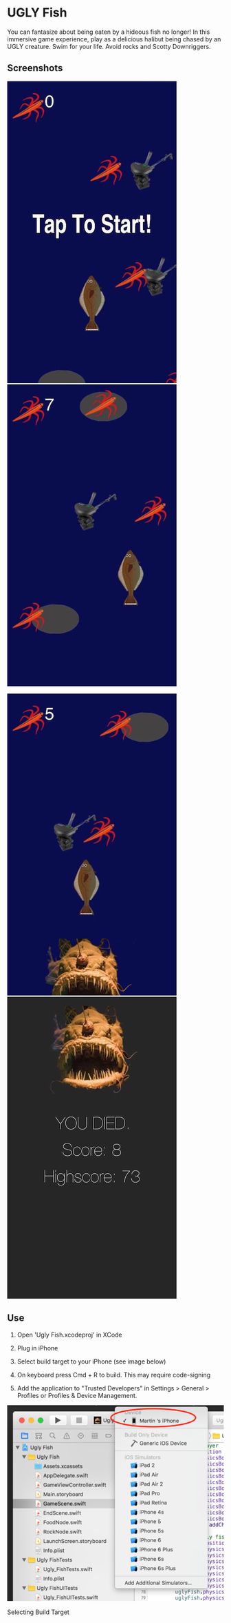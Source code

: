 # UGLY Fish

You can fantasize about being eaten by a hideous fish no longer! 
In this immersive game experience, play as a delicious halibut being chased by 
an UGLY creature. Swim for your life. Avoid rocks and Scotty Downriggers. 
 
## Screenshots

![Screenshot](/doc/start.jpg) ![Screenshot](/doc/early.jpg)


![Screenshot](/doc/mid.jpg)   ![Screenshot](/doc/end.jpg)

## Use

1. Open 'Ugly Fish.xcodeproj' in XCode

2. Plug in iPhone

3. Select build target to your iPhone (see image below)

4. On keyboard press Cmd + R to build. This may require code-signing

5. Add the application to "Trusted Developers" in Settings > General > Profiles or Profiles & Device Management. 

![Screenshot](/doc/installPic.png)

Selecting Build Target

